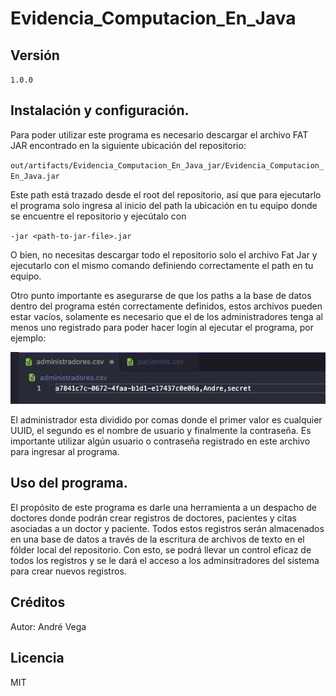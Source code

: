 # Evidencia_Computacion_En_Java

## Versión

`1.0.0`

## Instalación y configuración.

Para poder utilizar este programa es necesario descargar el archivo FAT JAR encontrado en la siguiente ubicación del repositorio: 

`out/artifacts/Evidencia_Computacion_En_Java_jar/Evidencia_Computacion_En_Java.jar `

Este path está trazado desde el root del repositorio, así que para ejecutarlo el programa solo ingresa al inicio del path la ubicación en tu equipo donde se encuentre el repositorio y ejecútalo con

`-jar <path-to-jar-file>.jar`

O bien, no necesitas descargar todo el repositorio solo el archivo Fat Jar y ejecutarlo con el mismo comando definiendo correctamente el path en tu equipo.

Otro punto importante es asegurarse de que los paths a la base de datos dentro del programa estén correctamente definidos, estos archivos pueden estar vacíos, solamente es necesario que el de los administradores tenga al menos uno registrado para poder hacer login al ejecutar el programa, por ejemplo:

![img.png](img.png)

El administrador esta dividido por comas donde el primer valor es cualquier UUID, el segundo es el nombre de usuario y finalmente la contraseña. Es importante utilizar algún usuario o contraseña registrado en este archivo para ingresar al programa.
## Uso del programa.

El propósito de este programa es darle una herramienta a un despacho de doctores donde podrán crear registros de doctores, pacientes y citas asociadas a un doctor y paciente. Todos estos registros serán almacenados en una base de datos a través de la escritura de archivos de texto en el fólder local del repositorio. Con esto, se podrá llevar un control eficaz de todos los registros y se le dará el acceso a los adminsitradores del sistema para crear nuevos registros.

## Créditos

Autor: André Vega

## Licencia

MIT

